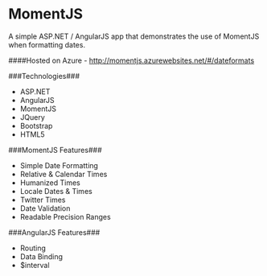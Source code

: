 # MomentJS
A simple ASP.NET / AngularJS app that demonstrates the use of MomentJS when formatting dates. 

####Hosted on Azure - http://momentjs.azurewebsites.net/#/dateformats

###Technologies###
* ASP.NET
* AngularJS
* MomentJS
* JQuery
* Bootstrap
* HTML5

###MomentJS Features###
* Simple Date Formatting
* Relative & Calendar Times
* Humanized Times
* Locale Dates & Times
* Twitter Times
* Date Validation
* Readable Precision Ranges

###AngularJS Features###
* Routing
* Data Binding
* $interval
